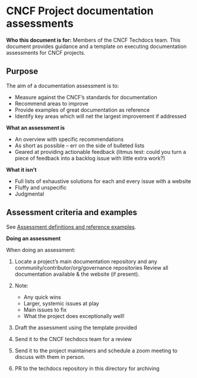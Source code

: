 # CNCF Project documentation assessments

**Who this document is for:** Members of the CNCF Techdocs team. This document provides guidance and a template on executing documentation assessments for CNCF projects. 

## Purpose

The aim of a documentation assessment is to:

- Measure against the CNCF’s standards for documentation
- Recommend areas to improve
- Provide examples of great documentation as reference 
- Identify key areas which will net the largest improvement if addressed 

**What an assessment is**

- An overview with specific recommendations
- As short as possible – err on the side of bulleted lists
- Geared at providing actionable feedback (litmus test: could you turn a piece of feedback into a backlog issue with little extra work?)

**What it isn’t**

- Full lists of exhaustive solutions for each and every issue with a website
- Fluffy and unspecific 
- Judgmental

## Assessment criteria and examples 

See [Assessment definitions and reference examples](criteria.md).

**Doing an assessment**

When doing an assessment:

1. Locate a project’s main documentation repository and any community/contributor/org/governance repositories
Review all documentation available & the website (if present).  

2. Note:

    - Any quick wins
    - Larger, systemic issues at play 
    - Main issues to fix
    - What the project does exceptionally well!

3. Draft the assessment using the template provided

4. Send it to the CNCF techdocs team for a review 

5. Send it to the project maintainers and schedule a zoom meeting to discuss with them in person.

6. PR to the techdocs repository in this directory for archiving

